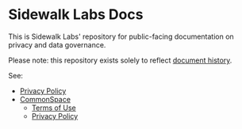 # Sidewalk Labs Docs

This is Sidewalk Labs' repository for public-facing documentation on privacy and data governance.

Please note: this repository exists solely to reflect [document history][browse].

See:

- [Privacy Policy](/privacy-policy.md)
- [CommonSpace](/commonspace)
  - [Terms of Use](/commonspace/terms-of-use.md)
  - [Privacy Policy](/commonspace/privacy-policy.md)

[browse]: https://github.com/sidewalklabs/docs/commits/master
